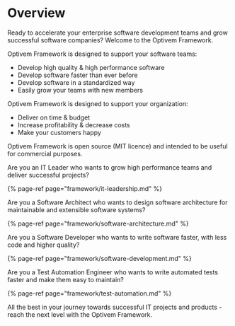 # Overview

Ready to accelerate your enterprise software development teams and grow successful software companies? Welcome to the Optivem Framework.

Optivem Framework is designed to support your software teams:

* Develop high quality & high performance software
* Develop software faster than ever before
* Develop software in a standardized way
* Easily grow your teams with new members

Optivem Framework is designed to support your organization:

* Deliver on time & budget
* Increase profitability & decrease costs
* Make your customers happy

Optivem Framework is open source \(MIT licence\) and intended to be useful for commercial purposes.

Are you an IT Leader who wants to grow high performance teams and deliver successful projects?

{% page-ref page="framework/it-leadership.md" %}

Are you a Software Architect who wants to design software architecture for maintainable and extensible software systems?

{% page-ref page="framework/software-architecture.md" %}

Are you a Software Developer who wants to write software faster, with less code and higher quality?

{% page-ref page="framework/software-development.md" %}

Are you a Test Automation Engineer who wants to write automated tests faster and make them easy to maintain?

{% page-ref page="framework/test-automation.md" %}

All the best in your journey towards successful IT projects and products - reach the next level with the Optivem Framework.


